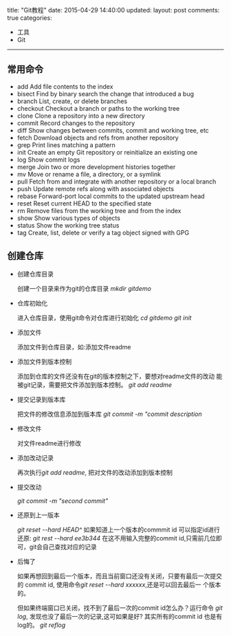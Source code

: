 title: "Git教程"
date: 2015-04-29 14:40:00
updated:
layout: post
comments:   true
categories:
- 工具
- Git
---

## 常用命令

- add        Add file contents to the index
- bisect     Find by binary search the change that introduced a bug
- branch     List, create, or delete branches
- checkout   Checkout a branch or paths to the working tree
- clone      Clone a repository into a new directory
- commit     Record changes to the repository
- diff       Show changes between commits, commit and working tree, etc
- fetch      Download objects and refs from another repository
- grep       Print lines matching a pattern
- init       Create an empty Git repository or reinitialize an existing one
- log        Show commit logs
- merge      Join two or more development histories together
- mv         Move or rename a file, a directory, or a symlink
- pull       Fetch from and integrate with another repository or a local branch
- push       Update remote refs along with associated objects
- rebase     Forward-port local commits to the updated upstream head
- reset      Reset current HEAD to the specified state
- rm         Remove files from the working tree and from the index
- show       Show various types of objects
- status     Show the working tree status
- tag        Create, list, delete or verify a tag object signed with GPG


## 创建仓库

- 创建仓库目录

    创建一个目录来作为git的仓库目录
    *mkdir gitdemo*

- 仓库初始化

    进入仓库目录，使用git命令对仓库进行初始化
    *cd gitdemo*
    *git init*

- 添加文件

    添加文件到仓库目录，如:添加文件readme

- 添加文件到版本控制

    添加到仓库的文件还没有在git的版本控制之下，要想对readme文件的改动
    能被git记录，需要把文件添加到版本控制。
    *git add readme*

- 提交记录到版本库

    把文件的修改信息添加到版本库
    *git commit -m "commit description*

- 修改文件

    对文件readme进行修改

- 添加改动记录

    再次执行*git add readme*, 把对文件的改动添加到版本控制

- 提交改动

    *git commit -m "second commit"*

- 还原到上一版本

    *git reset --hard HEAD^*
    如果知道上一个版本的commmit id 可以指定id进行还原:
    *git rest --hard ee3b344*
    在这不用输入完整的commit id,只需前几位即可，git会自己查找对应的记录

- 后悔了

    如果再想回到最后一个版本，而且当前窗口还没有关闭，只要有最后一次提交的
    commit id, 使用命令*git reset --hard xxxxxx*,还是可以回去最后一
    个版本的。

    但如果终端窗口已关闭，找不到了最后一次的commit id怎么办？运行命令
    *git log*, 发现也没了最后一次的记录,这可如果是好?
    其实所有的commit id 也是有log的。
    *git reflog*

